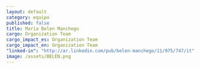 ```yaml
---
layout: default
category: equipo
published: false
title: Maria Belen Manchego
cargo: Organization Team
cargo_impact_es: Organization Team
cargo_impact_en: Organization Team
"linked-in": "http://ar.linkedin.com/pub/belen-manchego/11/975/747/it"
image: /assets/BELEN.png
---
```


